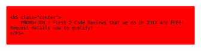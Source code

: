 <div style="background-color:red; padding : 10px; border-radius : 3px;">
    
    <h5 class="center">
        PROMOTION : First 2 Code Reviews that we do in 2017 are FREE! Request details now to qualify!
    </h5>
        
</div>